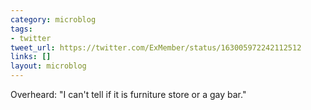 ```yaml
---
category: microblog
tags:
- twitter
tweet_url: https://twitter.com/ExMember/status/163005972242112512
links: []
layout: microblog
---
```

Overheard: "I can't tell if it is furniture store or a gay bar."
